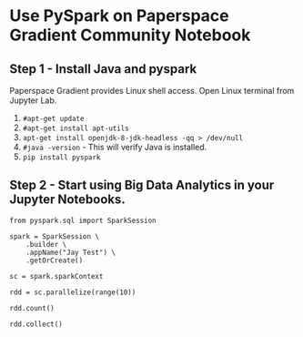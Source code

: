 # Use PySpark on Paperspace Gradient Community Notebook
## Step 1 - Install Java and pyspark
Paperspace Gradient provides Linux shell access. Open Linux terminal from Jupyter Lab. 
1. `#apt-get update`
2. `#apt-get install apt-utils`
3. `apt-get install openjdk-8-jdk-headless -qq > /dev/null`
4. `#java -version` -  This will verify Java is installed.
5. `pip install pyspark`
## Step 2 - Start using Big Data Analytics in your Jupyter Notebooks.
```
from pyspark.sql import SparkSession

spark = SparkSession \
    .builder \
    .appName("Jay Test") \
    .getOrCreate()
    
sc = spark.sparkContext

rdd = sc.parallelize(range(10))

rdd.count()

rdd.collect()
```

